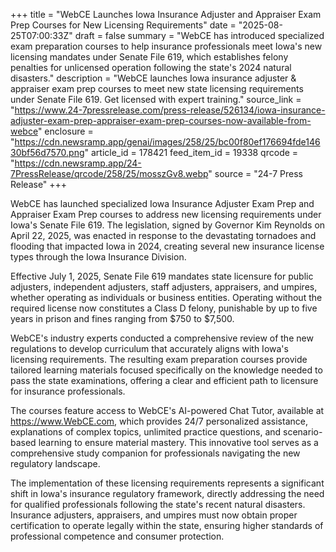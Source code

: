 +++
title = "WebCE Launches Iowa Insurance Adjuster and Appraiser Exam Prep Courses for New Licensing Requirements"
date = "2025-08-25T07:00:33Z"
draft = false
summary = "WebCE has introduced specialized exam preparation courses to help insurance professionals meet Iowa's new licensing mandates under Senate File 619, which establishes felony penalties for unlicensed operation following the state's 2024 natural disasters."
description = "WebCE launches Iowa insurance adjuster & appraiser exam prep courses to meet new state licensing requirements under Senate File 619. Get licensed with expert training."
source_link = "https://www.24-7pressrelease.com/press-release/526134/iowa-insurance-adjuster-exam-prep-appraiser-exam-prep-courses-now-available-from-webce"
enclosure = "https://cdn.newsramp.app/genai/images/258/25/bc00f80ef176694fde14630bf56d7570.png"
article_id = 178421
feed_item_id = 19338
qrcode = "https://cdn.newsramp.app/24-7PressRelease/qrcode/258/25/mosszGv8.webp"
source = "24-7 Press Release"
+++

<p>WebCE has launched specialized Iowa Insurance Adjuster Exam Prep and Appraiser Exam Prep courses to address new licensing requirements under Iowa's Senate File 619. The legislation, signed by Governor Kim Reynolds on April 22, 2025, was enacted in response to the devastating tornadoes and flooding that impacted Iowa in 2024, creating several new insurance license types through the Iowa Insurance Division.</p><p>Effective July 1, 2025, Senate File 619 mandates state licensure for public adjusters, independent adjusters, staff adjusters, appraisers, and umpires, whether operating as individuals or business entities. Operating without the required license now constitutes a Class D felony, punishable by up to five years in prison and fines ranging from $750 to $7,500.</p><p>WebCE's industry experts conducted a comprehensive review of the new regulations to develop curriculum that accurately aligns with Iowa's licensing requirements. The resulting exam preparation courses provide tailored learning materials focused specifically on the knowledge needed to pass the state examinations, offering a clear and efficient path to licensure for insurance professionals.</p><p>The courses feature access to WebCE's AI-powered Chat Tutor, available at <a href="https://www.WebCE.com" rel="nofollow" target="_blank">https://www.WebCE.com</a>, which provides 24/7 personalized assistance, explanations of complex topics, unlimited practice questions, and scenario-based learning to ensure material mastery. This innovative tool serves as a comprehensive study companion for professionals navigating the new regulatory landscape.</p><p>The implementation of these licensing requirements represents a significant shift in Iowa's insurance regulatory framework, directly addressing the need for qualified professionals following the state's recent natural disasters. Insurance adjusters, appraisers, and umpires must now obtain proper certification to operate legally within the state, ensuring higher standards of professional competence and consumer protection.</p>